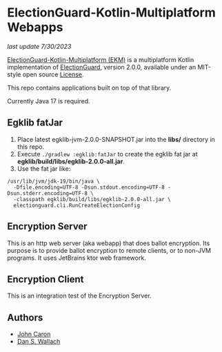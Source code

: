 # ElectionGuard-Kotlin-Multiplatform Webapps

_last update 7/30/2023_

[ElectionGuard-Kotlin-Multiplatform (EKM)](https://github.com/danwallach/electionguard-kotlin-multiplatform) 
is a multiplatform Kotlin implementation of 
[ElectionGuard](https://github.com/microsoft/electionguard), version 2.0.0, available under an MIT-style open source 
[License](LICENSE).

This repo contains applications built on top of that library.

Currently Java 17 is required.

## Egklib fatJar

1. Place latest egklib-jvm-2.0.0-SNAPSHOT.jar into the **libs/** directory in this repo.
2. Execute `./gradlew :egklib:fatJar` to create the egklib fat jar at **egklib/build/libs/egklib-2.0.0-all.jar**.
3. Use the fat jar like:
````
/usr/lib/jvm/jdk-19/bin/java \
  -Dfile.encoding=UTF-8 -Dsun.stdout.encoding=UTF-8 -Dsun.stderr.encoding=UTF-8 \
  -classpath egklib/build/libs/egklib-2.0.0-all.jar \
  electionguard.cli.RunCreateElectionConfig
````

## Encryption Server

This is an http web server (aka webapp) that does ballot encryption. 
Its purpose is to provide ballot encryption to remote clients, or to non-JVM programs.
It uses JetBrains ktor web framework.

## Encryption Client

This is an integration test of the Encryption Server.

## Authors
- [John Caron](https://github.com/JohnLCaron)
- [Dan S. Wallach](https://www.cs.rice.edu/~dwallach/)